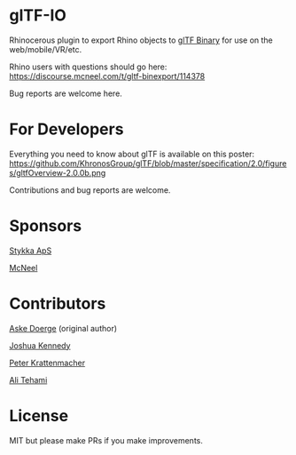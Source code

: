 # glTF-IO

Rhinocerous plugin to export Rhino objects to [glTF Binary](https://www.khronos.org/gltf/) for use on the web/mobile/VR/etc.

Rhino users with questions should go here: https://discourse.mcneel.com/t/gltf-binexport/114378

Bug reports are welcome here.

# For Developers
Everything you need to know about glTF is available on this poster: https://github.com/KhronosGroup/glTF/blob/master/specification/2.0/figures/gltfOverview-2.0.0b.png

Contributions and bug reports are welcome.

# Sponsors
[Stykka ApS](https://stykka.com)

[McNeel](https://rhino3d.com)

# Contributors
[Aske Doerge](https://github.com/Doerge) (original author)

[Joshua Kennedy](https://github.com/jrz371)

[Peter Krattenmacher](https://github.com/pkratten)

[Ali Tehami](https://github.com/alitehami)

# License
MIT but please make PRs if you make improvements.


